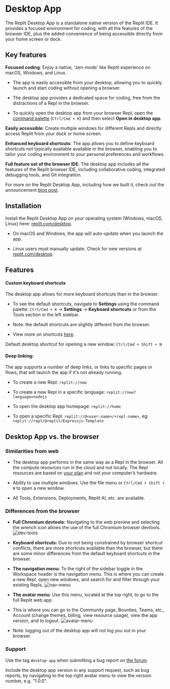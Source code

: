 # Desktop App

The Replit Desktop App is a standalone native version of the Replit IDE. It provides a focused environment for coding, with all the features of the browser IDE, plus the added convenience of being accessible directly from your home screen or dock.

## **Key features**

**Focused coding**: Enjoy a native, 'zen-mode' like Replit experience on macOS, Windows, and Linux.

- The app is easily accessible from your desktop, allowing you to quickly launch and start coding without opening a browser.
    
- The desktop app provides a dedicated space for coding, free from the distractions of a Repl in the browser.

- To quickly open the desktop app from your browser Repl, open the [command palette](https://docs.replit.com/programming-ide/keyboard-shortcuts#command-palette) (`Ctrl/Cmd + K`) and then select **Open in desktop app**.

**Easily accessible**: Create multiple windows for different Repls and directly access Replit from your dock or home screen.

**Enhanced keyboard shortcuts**: The app allows you to define keyboard shortcuts not typically available available in the browser, enabling you to tailor your coding environment to your personal preferences and workflows.

**Full feature set of the browser IDE**: The desktop app includes all the features of the Replit browser IDE, including collaborative coding, integrated debugging tools, and Git integration.

For more on the Replit Desktop App, including how we built it, check out the announcement [blog post](https://blog.replit.com/desktop-app).

## **Installation**

Install the Replit Desktop App on your operating system (Windows, macOS, Linux) here: [replit.com/desktop](https://replit.com/desktop).

- On macOS and Windows, the app will auto-update when you launch the app.

- Linux users must manually update. Check for new versions at [replit.com/desktop](https://replit.com/desktop).

## **Features**

#### **Custom keyboard shortcuts**

The desktop app allows for more keyboard shortcuts than in the browser.

- To see the default shortcuts, navigate to **Settings** using the command palette: `Ctrl/Cmd + K` -> **Settings** -> **Keyboard shortcuts** or from the Tools section in the left sidebar.

- Note: the default shortcuts are slightly different from the browser.

- View more on shortcuts [here](https://docs.replit.com/programming-ide/keyboard-shortcuts).

Default desktop shortcut for opening a new window: `Ctrl/Cmd + Shift + N`

#### **Deep linking:** 

The app supports a number of deep links, or links to specific pages or flows, that will launch the app if it's not already running.

  - To create a new Repl: `replit://new`

  - To create a new Repl in a specific language: `replit://new?language=nodejs`

  - To open the desktop app homepage: `replit://home`

  - To open a specific Repl: `replit://@<user-name>/<repl-name>`, eg: `replit://repl/@replit/Expressjs-Template`
    
## **Desktop App vs. the browser**
        
### **Similarities from web**
            
  - The desktop app performs in the same way as a Repl in the browser. All the compute resources run in the cloud and not locally. The Repl resources are based on [your plan](https://replit.com/pricing) and not your computer’s hardware.
            
  - Ability to use multiple windows. Use the file menu or `Ctrl/Cmd + Shift + N` to open a new window.
            
  - All Tools, Extensions, Deployments, Replit AI, etc. are available.
        
### **Differences from the browser**
            
  - **Full Chromium devtools:** Navigating to the web preview and selecting the wrench icon allows the use of the full Chromium browser devtools.
![dev-tools](https://docimg.replit.com/images/desktop/desktop-app-integrated-devtools.webp)
            
  - **Keyboard shortcuts:** Due to not being constrained by browser shortcut conflicts, there are more shortcuts available than the browser, but there are some minor differences from the default keyboard shortcuts in the browser.
            
  - **The navigation menu:** To the right of the sidebar toggle in the Workspace header is the navigation menu. This is where you can create a new Repl, open new windows, and search for and filter through your existing Repls.
![nav-menu](https://docimg.replit.com/images/desktop/desktop-app-nav-menu.gif)
            
  - **The avatar menu:** Use this menu, located at the top right, to go to the full Replit web app.
  - This is where you can go to the Community page, Bounties, Teams, etc., Account (change themes, billing, view resource usage), view the app version, and to logout.
![avatar-menu](https://docimg.replit.com/images/desktop/avatar.png)
                
  - Note: logging out of the desktop app will not log you out in your browser.
    
### **Support**
        
Use the tag `desktop-app` when submitting a bug report on [the forum](https://ask.replit.com/c/support/bug-reports/).
        
Include the desktop app version in any support request, such as bug reports, by navigating to the top right avatar menu to view the version number, e.g. “1.0.0”.